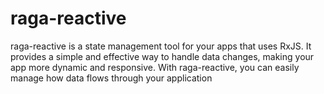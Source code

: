 # raga-reactive
raga-reactive is a state management tool for your apps that uses RxJS. It provides a simple and effective way to handle data changes, making your app more dynamic and responsive. With raga-reactive, you can easily manage how data flows through your application
